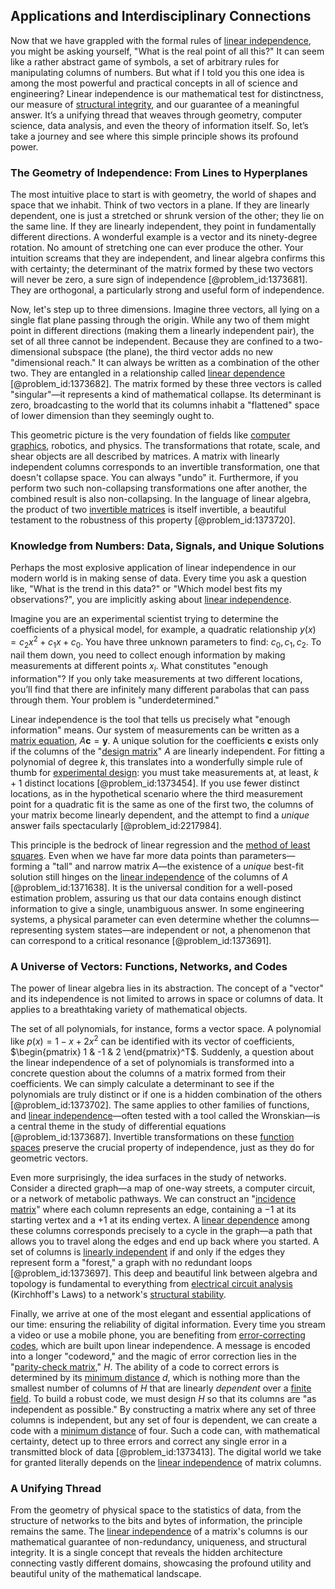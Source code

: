 ## Applications and Interdisciplinary Connections

Now that we have grappled with the formal rules of [linear independence](@article_id:153265), you might be asking yourself, "What is the real point of all this?" It can seem like a rather abstract game of symbols, a set of arbitrary rules for manipulating columns of numbers. But what if I told you this one idea is among the most powerful and practical concepts in all of science and engineering? Linear independence is our mathematical test for distinctness, our measure of [structural integrity](@article_id:164825), and our guarantee of a meaningful answer. It’s a unifying thread that weaves through geometry, computer science, data analysis, and even the theory of information itself. So, let’s take a journey and see where this simple principle shows its profound power.

### The Geometry of Independence: From Lines to Hyperplanes

The most intuitive place to start is with geometry, the world of shapes and space that we inhabit. Think of two vectors in a plane. If they are linearly dependent, one is just a stretched or shrunk version of the other; they lie on the same line. If they are linearly independent, they point in fundamentally different directions. A wonderful example is a vector and its ninety-degree rotation. No amount of stretching one can ever produce the other. Your intuition screams that they are independent, and linear algebra confirms this with certainty; the determinant of the matrix formed by these two vectors will never be zero, a sure sign of independence [@problem_id:1373681]. They are orthogonal, a particularly strong and useful form of independence.

Now, let's step up to three dimensions. Imagine three vectors, all lying on a single flat plane passing through the origin. While any two of them might point in different directions (making them a linearly independent pair), the set of all three cannot be independent. Because they are confined to a two-dimensional subspace (the plane), the third vector adds no new "dimensional reach." It can always be written as a combination of the other two. They are entangled in a relationship called [linear dependence](@article_id:149144) [@problem_id:1373682]. The matrix formed by these three vectors is called "singular"—it represents a kind of mathematical collapse. Its determinant is zero, broadcasting to the world that its columns inhabit a "flattened" space of lower dimension than they seemingly ought to.

This geometric picture is the very foundation of fields like [computer graphics](@article_id:147583), robotics, and physics. The transformations that rotate, scale, and shear objects are all described by matrices. A matrix with linearly independent columns corresponds to an invertible transformation, one that doesn't collapse space. You can always "undo" it. Furthermore, if you perform two such non-collapsing transformations one after another, the combined result is also non-collapsing. In the language of linear algebra, the product of two [invertible matrices](@article_id:149275) is itself invertible, a beautiful testament to the robustness of this property [@problem_id:1373720].

### Knowledge from Numbers: Data, Signals, and Unique Solutions

Perhaps the most explosive application of linear independence in our modern world is in making sense of data. Every time you ask a question like, "What is the trend in this data?" or "Which model best fits my observations?", you are implicitly asking about [linear independence](@article_id:153265).

Imagine you are an experimental scientist trying to determine the coefficients of a physical model, for example, a quadratic relationship $y(x) = c_2 x^2 + c_1 x + c_0$. You have three unknown parameters to find: $c_0, c_1, c_2$. To nail them down, you need to collect enough information by making measurements at different points $x_i$. What constitutes "enough information"? If you only take measurements at two different locations, you’ll find that there are infinitely many different parabolas that can pass through them. Your problem is "underdetermined."

Linear independence is the tool that tells us precisely what "enough information" means. Our system of measurements can be written as a [matrix equation](@article_id:204257), $A\mathbf{c} = \mathbf{y}$. A unique solution for the coefficients $\mathbf{c}$ exists only if the columns of the "[design matrix](@article_id:165332)" $A$ are linearly independent. For fitting a polynomial of degree $k$, this translates into a wonderfully simple rule of thumb for [experimental design](@article_id:141953): you must take measurements at, at least, $k+1$ distinct locations [@problem_id:1373454]. If you use fewer distinct locations, as in the hypothetical scenario where the third measurement point for a quadratic fit is the same as one of the first two, the columns of your matrix become linearly dependent, and the attempt to find a *unique* answer fails spectacularly [@problem_id:2217984].

This principle is the bedrock of linear regression and the [method of least squares](@article_id:136606). Even when we have far more data points than parameters—forming a "tall" and narrow matrix $A$—the existence of a *unique* best-fit solution still hinges on the [linear independence](@article_id:153265) of the columns of $A$ [@problem_id:1371638]. It is the universal condition for a well-posed estimation problem, assuring us that our data contains enough distinct information to give a single, unambiguous answer. In some engineering systems, a physical parameter can even determine whether the columns—representing system states—are independent or not, a phenomenon that can correspond to a critical resonance [@problem_id:1373691].

### A Universe of Vectors: Functions, Networks, and Codes

The power of linear algebra lies in its abstraction. The concept of a "vector" and its independence is not limited to arrows in space or columns of data. It applies to a breathtaking variety of mathematical objects.

The set of all polynomials, for instance, forms a vector space. A polynomial like $p(x) = 1 - x + 2x^2$ can be identified with its vector of coefficients, $\begin{pmatrix} 1 & -1 & 2 \end{pmatrix}^T$. Suddenly, a question about the linear independence of a set of polynomials is transformed into a concrete question about the columns of a matrix formed from their coefficients. We can simply calculate a determinant to see if the polynomials are truly distinct or if one is a hidden combination of the others [@problem_id:1373702]. The same applies to other families of functions, and [linear independence](@article_id:153265)—often tested with a tool called the Wronskian—is a central theme in the study of differential equations [@problem_id:1373687]. Invertible transformations on these [function spaces](@article_id:142984) preserve the crucial property of independence, just as they do for geometric vectors.

Even more surprisingly, the idea surfaces in the study of networks. Consider a directed graph—a map of one-way streets, a computer circuit, or a network of metabolic pathways. We can construct an "[incidence matrix](@article_id:263189)" where each column represents an edge, containing a $-1$ at its starting vertex and a $+1$ at its ending vertex. A [linear dependence](@article_id:149144) among these columns corresponds precisely to a cycle in the graph—a path that allows you to travel along the edges and end up back where you started. A set of columns is [linearly independent](@article_id:147713) if and only if the edges they represent form a "forest," a graph with no redundant loops [@problem_id:1373697]. This deep and beautiful link between algebra and topology is fundamental to everything from [electrical circuit analysis](@article_id:271758) (Kirchhoff's Laws) to a network's [structural stability](@article_id:147441).

Finally, we arrive at one of the most elegant and essential applications of our time: ensuring the reliability of digital information. Every time you stream a video or use a mobile phone, you are benefiting from [error-correcting codes](@article_id:153300), which are built upon linear independence. A message is encoded into a longer "codeword," and the magic of error correction lies in the "[parity-check matrix](@article_id:276316)," $H$. The ability of a code to correct errors is determined by its [minimum distance](@article_id:274125) $d$, which is nothing more than the smallest number of columns of $H$ that are linearly *dependent* over a [finite field](@article_id:150419). To build a robust code, we must design $H$ so that its columns are "as independent as possible." By constructing a matrix where any set of three columns is independent, but any set of four is dependent, we can create a code with a [minimum distance](@article_id:274125) of four. Such a code can, with mathematical certainty, detect up to three errors and correct any single error in a transmitted block of data [@problem_id:1373413]. The digital world we take for granted literally depends on the [linear independence](@article_id:153265) of matrix columns.

### A Unifying Thread

From the geometry of physical space to the statistics of data, from the structure of networks to the bits and bytes of information, the principle remains the same. The [linear independence](@article_id:153265) of a matrix's columns is our mathematical guarantee of non-redundancy, uniqueness, and structural integrity. It is a single concept that reveals the hidden architecture connecting vastly different domains, showcasing the profound utility and beautiful unity of the mathematical landscape.